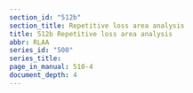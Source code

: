 ```yaml
---
section_id: "512b"
section_title: Repetitive loss area analysis
title: 512b Repetitive loss area analysis
abbr: RLAA
series_id: "500"
series_title: 
page_in_manual: 510-4
document_depth: 4
---
```

